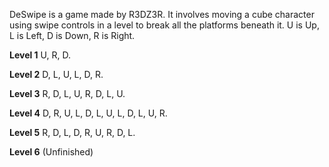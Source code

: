 DeSwipe is a game made by R3DZ3R. It involves moving a cube character using swipe controls in a level to break all the platforms beneath it. 
U is Up, L is Left, D is Down, R is Right. 

**Level 1**
U, R, D. 

**Level 2**
D, L, U, L, D, R. 

**Level 3**
R, D, L, U, R, D, L, U.

**Level 4**
D, R, U, L, D, L, U, L, D, L, U, R. 

**Level 5**
R, D, L, D, R, U, R, D, L. 

**Level 6**
(Unfinished)
